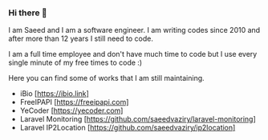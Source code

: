 ### Hi there 👋

I am Saeed and I am a software engineer. I am writing codes since 2010 and after more than 12 years I still need to code.

I am a full time employee and don't have much time to code but I use every single minute of my free times to code :)

Here you can find some of works that I am still maintaining.

- iBio [https://ibio.link]
- FreeIPAPI [https://freeipapi.com]
- YeCoder [https://yecoder.com]
- Laravel Monitoring [https://github.com/saeedvaziry/laravel-monitoring]
- Laravel IP2Location [https://github.com/saeedvaziry/ip2location]

<!--
**saeedvaziry/saeedvaziry** is a ✨ _special_ ✨ repository because its `README.md` (this file) appears on your GitHub profile.

Here are some ideas to get you started:

- 🔭 I’m currently working on ...
- 🌱 I’m currently learning ...
- 👯 I’m looking to collaborate on ...
- 🤔 I’m looking for help with ...
- 💬 Ask me about ...
- 📫 How to reach me: ...
- 😄 Pronouns: ...
- ⚡ Fun fact: ...
-->

